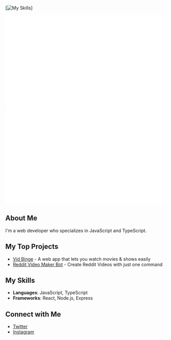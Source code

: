 [![My Skills](https://skillicons.dev/icons?i=js,html,css,php,linux,cloudflare,mysql,mongodb,nodejs,react,nextjs,vite,python)]

![](https://raw.githubusercontent.com/joshholly/github-stats/master/generated/overview.svg#gh-dark-mode-only) ![](https://raw.githubusercontent.com/joshholly/github-stats/master/generated/languages.svg#gh-dark-mode-only)

## About Me
I'm a web developer who specializes in JavaScript and TypeScript.

## My Top Projects
- [Vid Binge](https://github.com/joshholly/vidbinge) - A web app that lets you watch movies & shows easily
- [Reddit Video Maker Bot](https://github.com/joshholly/RedditVideoMakerBot) - Create Reddit Videos with just one command

## My Skills
- **Languages**: JavaScript, TypeScript
- **Frameworks**: React, Node.js, Express

## Connect with Me
- [Twitter](https://twitter.com/xss)
- [Instagram](https://instagram.com/wafflehacker)
